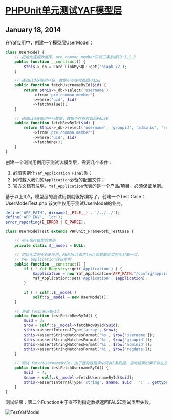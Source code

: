 # [PHPUnit单元测试YAF模型层][0]

## January 18, 2014

在Yaf应用中，创建一个模型层UserModel：

```php
Class UserModel {
    // 初始化连接数据库，pre_common_member只有三条数据ID:1,2,3
    public function __construct() {
        $this->_db = Core_LinkMySQL::get('hiapk_x2');
    }

    // 通过uid获取用户名，数据不存在时返回FALSE
    public function fetchUsernameById($id) {
        return $this->_db->select('username')
            ->from('pre_common_member')
            ->where('uid', $id)
            ->fetchValue();
    }

    // 通过uid获取用户行数据，数据不存在时返回FALSE
    public function fetchRowById($id) {
        return $this->_db->select('username', 'groupid', 'adminid', 'regdate')
            ->from('pre_common_member')
            ->where('uid', $id)
            ->fetchOne();
    }
}
```

创建一个测试用例用于测试该模型层，需要几个条件：

1. 必须实例化`Yaf_Application Final`类；
1. 同时载入我们的`Application`必备的配置文件；
1. 官方文档有注明，`Yaf_Application`代表的是一个产品/项目，必须保证单例。

基于以上3点，模型层的测试用例就很好编写了，创建一个Test Case：UserModelTest.php 该文件仅用于测试UserModel的业务。

```php
define('APP_PATH', dirname(__FILE__) . '/../../');
define('APP_ENV', 'loc');
error_reporting(E_ERROR | E_PARSE);

Class UserModelTest extends PHPUnit_Framework_TestCase {

    // 用于保存模型的单例
    private static $__model = NULL;

    // 初始化实例化YAF应用，PHPUnit每次test函数都会实例化对象一次，
    // YAF application保证单例
    public function __construct() {
        if ( ! Yaf_Registry::get('Application') ) {
            $application = new Yaf_Application(APP_PATH."/config/application.ini", APP_ENV);
            Yaf_Application::set('Application', $application);
        }

        if ( ! self::$__model )
            self::$__model = new UserModel();
    }

    // 测试 fetchRowById
    public function testFetchRowById() {
        $uid = 3;
        $row = self::$__model->fetchRowById($uid);
        $this->assertInternalType('array', $row);
        $this->assertStringMatchesFormat('%s', $row['username']);
        $this->assertStringMatchesFormat('%i', $row['groupid']);
        $this->assertStringMatchesFormat('%i', $row['adminid']);
        $this->assertStringMatchesFormat('%i', $row['regdate']);
    }

    // 测试 fetchUsernameById，由于我的数据表中只有3条数据，查询结果如果不存在是返回FALSE
    public function testFetchUsernameById() {
        $uid  = 4;
        $name = self::$__model->fetchUsernameById($uid);
        $this->assertInternalType('string', $name, $uid . ':' . gettype($name) );
    }
}
```

测试结果：第二个Function由于查不到指定数据返回FALSE测试类型失败。

![TestYafModel][1]

[0]: http://www.crackedzone.com/phpunit-yaf-model.html
[1]: ../img/TestYafModel.jpg